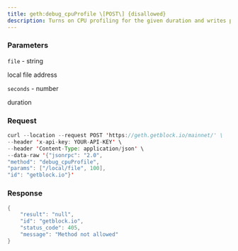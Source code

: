 ```yaml
---
title: geth:debug_cpuProfile \[POST\] {disallowed}
description: Turns on CPU profiling for the given duration and writes profile data todisk.
---
```


### Parameters


`file` - string

local file address

`seconds` - number

duration

### Request

``` java
curl --location --request POST 'https://geth.getblock.io/mainnet/' \
--header 'x-api-key: YOUR-API-KEY' \
--header 'Content-Type: application/json' \
--data-raw '{"jsonrpc": "2.0",
"method": "debug_cpuProfile",
"params": ["/local/file", 100],
"id": "getblock.io"}'
```

###  Response

``` java
{
    "result": "null",
    "id": "getblock.io",
    "status_code": 405,
    "message": "Method not allowed"
}
```

